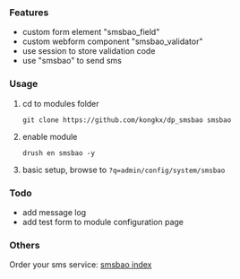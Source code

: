 ### Features

- custom form element "smsbao_field"
- custom webform component "smsbao_validator"
- use session to store validation code
- use "smsbao" to send sms 

### Usage

1. cd to modules folder

    ```
    git clone https://github.com/kongkx/dp_smsbao smsbao
    ```

2. enable module

    ```
    drush en smsbao -y
    ```

3. basic setup, browse to `?q=admin/config/system/smsbao` 


### Todo

- add message log
- add test form to module configuration page

### Others

Order your sms service: [smsbao index](http://www.smsbao.com)